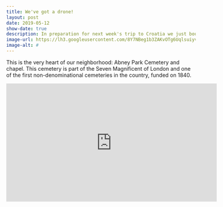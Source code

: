 ```yaml
---
title: We've got a drone!
layout: post
date: 2019-05-12
show-date: true
description: In preparation for next week's trip to Croatia we just bought a DJI Spark.
image-url: https://lh3.googleusercontent.com/8Y7NBeg1b3ZAKvOTg6UqlsuiyvLOMB5E0nATYLcad533B8nUlOJ8yf4s4FSXmg1ro-VEXcoyGYsD2QA_UWQ_z_DKOxMEPzcPv5FH42TZRs4s3ZwroRG7UHvVzXN3PqTL-uWe3XYyBaNli8mCHTNfYDlpHRun20QdQyKaaInJa9X9v81liGaaMTI2Tx4BGiYUQ2M3AiZHQGQjUEQC35USkzDgBNOxeeZ_o4sNz0hfAjE2pkYwgU4xvcpZrL5_5KNBIIXplBh1ukYCUz0zbrIc9OytaV_aEMVZkgqV2nUvhVJVksosXAG4nx2p640kAH59xa9kD2E5d5yfWt8XAV2TU1hIn0m8JMwbNRj1q7zfGy3ybmlx8AyVdqZnnRzPDgPtwc4A7WIuaLQ4OOZXxnMDSJmz_5svykrHnCUaUYUqFnrX8_6PIhdvkvpwIA0UPa-afQYMGrdDpIrpAZmYlWskJ9GdJbz-4TgzuiRFm00K9aukgWkZPaCMDSsf1SP8LbDBYRlWCscSak5MxLUoS0t5KVS-7v5mjB5HviOnd9zVbtOnLvbszwDJB288sr_HIYYD3L3j0xqAXHm1qBkflUaRpZ1d54cTIWihO15KD7Wc_zcxp0faVwXLE1Uw3dAln85Xs7GaPI2czAnPS-f-_u449EQGwUdkd7qSehWFTeuOZg9KpeenTopSJIzpB2lmYS8bZmovqwc8JqYw5xhoOFbzcBNB=s1080-no
image-alt: #
---
```


This is the very heart of our neighborhood: Abney Park Cemetery and chapel. This cemetery is part of the Seven Magnificent of London and one of the first non-denominational cemeteries in the country, funded on 1840.

<div style="text-align: center;"><iframe width="560" height="315" src="https://www.youtube.com/embed/dv8QGXTE5ZU" frameborder="0" allow="accelerometer; autoplay; encrypted-media; gyroscope; picture-in-picture" allowfullscreen></iframe></div>
